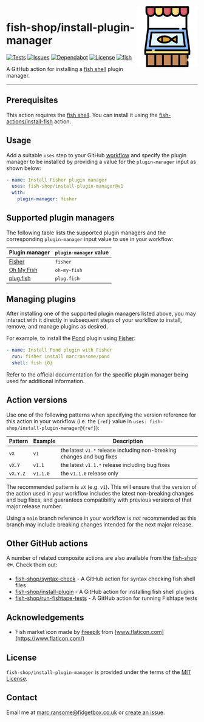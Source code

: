 <img alt="fish" src="images/fish-market.png" width="160" align="right">

# fish-shop/install-plugin-manager

[![Tests](https://img.shields.io/github/workflow/status/fish-shop/install-plugin-manager/tests?color=brightgreen&label=tests)](https://github.com/fish-shop/install-plugin-manager/actions) [![Issues](https://img.shields.io/github/issues/fish-shop/install-plugin-manager)](https://github.com/fish-shop/install-plugin-manager/issues) [![Dependabot](https://img.shields.io/badge/dependabot-active-brightgreen.svg)](https://github.com/fish-shop/install-plugin-manager/network/dependencies) [![License](https://img.shields.io/badge/license-MIT-blue)](https://opensource.org/licenses/mit-license.php) [![fish](https://img.shields.io/badge/fish-3.2.2-blue)](https://fishshell.com)

A GitHub action for installing a [fish shell](https://fishshell.com) plugin manager.

<hr>

## Prerequisites

This action requires the [fish shell](https://fishshell.com). You can install it using the [fish-actions/install-fish](https://github.com/fish-actions/install-fish) action.

## Usage

Add a suitable `uses` step to your GitHub [workflow](https://docs.github.com/en/actions/reference/workflow-syntax-for-github-actions) and specify the plugin manager to be installed by providing a value for the `plugin-manager` input as shown below:

```yaml
- name: Install Fisher plugin manager
  uses: fish-shop/install-plugin-manager@v1
  with:
    plugin-manager: fisher
```

## Supported plugin managers

The following table lists the supported plugin managers and the corresponding `plugin-manager` input value to use in your workflow:

| Plugin manager                                         | `plugin-manager` value |
|--------------------------------------------------------|------------------------|
| [Fisher](https://github.com/jorgebucaran/fisher)       | `fisher`               |
| [Oh My Fish](https://github.com/oh-my-fish/oh-my-fish) | `oh-my-fish`           |
| [plug.fish](https://github.com/kidonng/plug.fish)      | `plug.fish`            |

## Managing plugins

After installing one of the supported plugin managers listed above, you may interact with it directly in subsequent steps of your workflow to install, remove, and manage plugins as desired.

For example, to install the [Pond](http://github.com/marcransome/pond) plugin using [Fisher](https://github.com/jorgebucaran/fisher):

```yaml
- name: Install Pond plugin with Fisher
  run: fisher install marcransome/pond
  shell: fish {0}
```

Refer to the official documentation for the specific plugin manager being used for additional information.

## Action versions

Use one of the following patterns when specifying the version reference for this action in your workflow (i.e. the `{ref}` value in `uses: fish-shop/install-plugin-manager@{ref}`):

| Pattern  | Example   | Description                                                            |
|----------|-----------|------------------------------------------------------------------------|
| `vX`     | `v1`      | the latest `v1.*` release including non-breaking changes and bug fixes |
| `vX.Y`   | `v1.1`    | the latest `v1.1.*` release including bug fixes                        |
| `vX.Y.Z` | `v1.1.0`  | the `v1.1.0` release only                                      |                

The recommended pattern is `vX` (e.g. `v1`). This will ensure that the version of the action used in your workflow includes the latest non-breaking changes and bug fixes, and guarantees compatibility with previous versions of that major release number.

Using a `main` branch reference in your workflow is _not_ recommended as this branch may include breaking changes intended for the next major release.

## Other GitHub actions

A number of related composite actions are also available from the [fish-shop](https://github.com/fish-shop) 🐟. Check them out:

* [fish-shop/syntax-check](https://github.com/fish-shop/syntax-check) - A GitHub action for syntax checking fish shell files
* [fish-shop/install-plugin](https://github.com/fish-shop/install-plugin) - A GitHub action for installing fish shell plugins
* [fish-shop/run-fishtape-tests](https://github.com/fish-shop/run-fishtape-tests) - A GitHub action for running Fishtape tests

## Acknowledgements

* Fish market icon made by [Freepik](https://www.flaticon.com/authors/freepik) from [www.flaticon.com](https://www.flaticon.com/)

## License
`fish-shop/install-plugin-manager` is provided under the terms of the [MIT License](https://opensource.org/licenses/mit-license.php).

## Contact
Email me at [marc.ransome@fidgetbox.co.uk](mailto:marc.ransome@fidgetbox.co.uk) or [create an issue](https://github.com/fish-shop/install-plugin-manager/issues).
